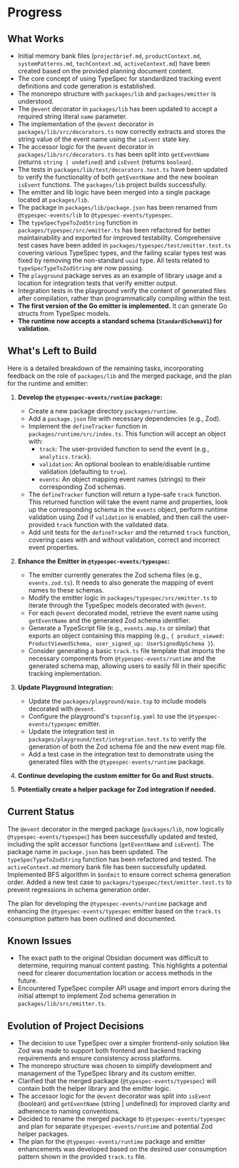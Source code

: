 # Progress

## What Works

- Initial memory bank files (`projectbrief.md`, `productContext.md`, `systemPatterns.md`, `techContext.md`, `activeContext.md`) have been created based on the provided planning document content.
- The core concept of using TypeSpec for standardized tracking event definitions and code generation is established.
- The monorepo structure with `packages/lib` and `packages/emitter` is understood.
- The `@event` decorator in `packages/lib` has been updated to accept a required string literal `name` parameter.
- The implementation of the `@event` decorator in `packages/lib/src/decorators.ts` now correctly extracts and stores the string value of the event name using the `isEvent` state key.
- The accessor logic for the `@event` decorator in `packages/lib/src/decorators.ts` has been split into `getEventName` (returns `string | undefined`) and `isEvent` (returns `boolean`).
- The tests in `packages/lib/test/decorators.test.ts` have been updated to verify the functionality of both `getEventName` and the new boolean `isEvent` functions. The `packages/lib` project builds successfully.
- The emitter and lib logic have been merged into a single package located at `packages/lib`.
- The package in `packages/lib/package.json` has been renamed from `@typespec-events/lib` to `@typespec-events/typespec`.
- The `typeSpecTypeToZodString` function in `packages/typespec/src/emitter.ts` has been refactored for better maintainability and exported for improved testability. Comprehensive test cases have been added in `packages/typespec/test/emitter.test.ts` covering various TypeSpec types, and the failing scalar types test was fixed by removing the non-standard `uuid` type. All tests related to `typeSpecTypeToZodString` are now passing.
- The `playground` package serves as an example of library usage and a location for integration tests that verify emitter output.
- Integration tests in the playground verify the content of generated files after compilation, rather than programmatically compiling within the test.
- **The first version of the Go emitter is implemented.** It can generate Go structs from TypeSpec models.
- **The runtime now accepts a standard schema (`StandardSchemaV1`) for validation.**

## What's Left to Build

Here is a detailed breakdown of the remaining tasks, incorporating feedback on the role of `packages/lib` and the merged package, and the plan for the runtime and emitter:

1.  **Develop the `@typespec-events/runtime` package:**
    *   Create a new package directory `packages/runtime`.
    *   Add a `package.json` file with necessary dependencies (e.g., Zod).
    *   Implement the `defineTracker` function in `packages/runtime/src/index.ts`. This function will accept an object with:
        *   `track`: The user-provided function to send the event (e.g., `analytics.track`).
        *   `validation`: An optional boolean to enable/disable runtime validation (defaulting to `true`).
        *   `events`: An object mapping event names (strings) to their corresponding Zod schemas.
    *   The `defineTracker` function will return a type-safe `track` function. This returned function will take the event name and properties, look up the corresponding schema in the `events` object, perform runtime validation using Zod if `validation` is enabled, and then call the user-provided `track` function with the validated data.
    *   Add unit tests for the `defineTracker` and the returned `track` function, covering cases with and without validation, correct and incorrect event properties.

2.  **Enhance the Emitter in `@typespec-events/typespec`:**
    *   The emitter currently generates the Zod schema files (e.g., `events.zod.ts`). It needs to also generate the mapping of event names to these schemas.
    *   Modify the emitter logic in `packages/typespec/src/emitter.ts` to iterate through the TypeSpec models decorated with `@event`.
    *   For each `@event` decorated model, retrieve the event name using `getEventName` and the generated Zod schema identifier.
    *   Generate a TypeScript file (e.g., `events.map.ts` or similar) that exports an object containing this mapping (e.g., `{ product_viewed: ProductViewedSchema, user_signed_up: UserSignedUpSchema }`).
    *   Consider generating a basic `track.ts` file template that imports the necessary components from `@typespec-events/runtime` and the generated schema map, allowing users to easily fill in their specific tracking implementation.

3.  **Update Playground Integration:**
    *   Update the `packages/playground/main.tsp` to include models decorated with `@event`.
    *   Configure the playground's `tspconfig.yaml` to use the `@typespec-events/typespec` emitter.
    *   Update the integration test in `packages/playground/test/integration.test.ts` to verify the generation of both the Zod schema file and the new event map file.
    *   Add a test case in the integration test to demonstrate using the generated files with the `@typespec-events/runtime` package.

4.  **Continue developing the custom emitter for Go and Rust structs.**

5.  **Potentially create a helper package for Zod integration if needed.**

## Current Status

The `@event` decorator in the merged package (`packages/lib`, now logically `@typespec-events/typespec`) has been successfully updated and tested, including the split accessor functions (`getEventName` and `isEvent`). The package name in `package.json` has been updated. The `typeSpecTypeToZodString` function has been refactored and tested. The `activeContext.md` memory bank file has been successfully updated.
Implemented BFS algorithm in `$onEmit` to ensure correct schema generation order.
Added a new test case to `packages/typespec/test/emitter.test.ts` to prevent regressions in schema generation order.

The plan for developing the `@typespec-events/runtime` package and enhancing the `@typespec-events/typespec` emitter based on the `track.ts` consumption pattern has been outlined and documented.

## Known Issues

- The exact path to the original Obsidian document was difficult to determine, requiring manual content pasting. This highlights a potential need for clearer documentation location or access methods in the future.
- Encountered TypeSpec compiler API usage and import errors during the initial attempt to implement Zod schema generation in `packages/lib/src/emitter.ts`.

## Evolution of Project Decisions

- The decision to use TypeSpec over a simpler frontend-only solution like Zod was made to support both frontend and backend tracking requirements and ensure consistency across platforms.
- The monorepo structure was chosen to simplify development and management of the TypeSpec library and its custom emitter.
- Clarified that the merged package (`@typespec-events/typespec`) will contain both the helper library and the emitter logic.
- The accessor logic for the `@event` decorator was split into `isEvent` (boolean) and `getEventName` (string | undefined) for improved clarity and adherence to naming conventions.
- Decided to rename the merged package to `@typespec-events/typespec` and plan for separate `@typespec-events/runtime` and potential Zod helper packages.
- The plan for the `@typespec-events/runtime` package and emitter enhancements was developed based on the desired user consumption pattern shown in the provided `track.ts` file.
